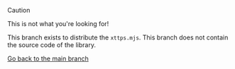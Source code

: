 > [!CAUTION]
> This is not what you're looking for!

This branch exists to distribute the `xttps.mjs`. This branch does not contain the source code of the library.

[Go back to the main branch](https://github.com/sevenc-nanashi/xttps/tree/main)
